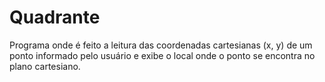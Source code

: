 # Quadrante
Programa onde é feito a leitura das coordenadas cartesianas (x, y) de um ponto informado pelo usuário e exibe o local onde o ponto se encontra no plano cartesiano.
